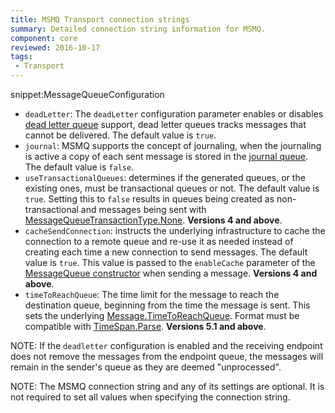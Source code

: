 ```yaml
---
title: MSMQ Transport connection strings
summary: Detailed connection string information for MSMQ.
component: core
reviewed: 2016-10-17
tags:
 - Transport
---
```


snippet:MessageQueueConfiguration

 * `deadLetter`: The `deadLetter` configuration parameter enables or disables [dead letter queue](https://msdn.microsoft.com/en-us/library/ms706227.aspx) support, dead letter queues tracks messages that cannot be delivered. The default value is `true`.
 * `journal`: MSMQ supports the concept of journaling, when the journaling is active a copy of each sent message is stored in the [journal queue](https://msdn.microsoft.com/en-us/library/ms702011.aspx). The default value is `false`.
 * `useTransactionalQueues`: determines if the generated queues, or the existing ones, must be transactional queues or not. The default value is `true`. Setting this to `false` results in queues being created as non-transactional and messages being sent with [MessageQueueTransactionType.None](https://msdn.microsoft.com/en-us/library/system.messaging.messagequeuetransactiontype). **Versions 4 and above**.
 * `cacheSendConnection`: instructs the underlying infrastructure to cache the connection to a remote queue and re-use it as needed instead of creating each time a new connection to send messages. The default value is `true`. This value is passed to the `enableCache` parameter of the [MessageQueue constructor](https://msdn.microsoft.com/en-us/library/ms143856) when sending a message. **Versions 4 and above**.
 * `timeToReachQueue`: The time limit for the message to reach the destination queue, beginning from the time the message is sent. This sets the underlying [Message.TimeToReachQueue](https://msdn.microsoft.com/en-us/library/system.messaging.message.timetoreachqueue). Format must be compatible with [TimeSpan.Parse](https://msdn.microsoft.com/en-us/library/se73z7b9). **Versions 5.1 and above**.

NOTE: If the `deadletter` configuration is enabled and the receiving endpoint does not remove the messages from the endpoint queue, the messages will remain in the sender's queue as they are deemed "unprocessed".

NOTE: The MSMQ connection string and any of its settings are optional. It is not required to set all values when specifying the connection string.
